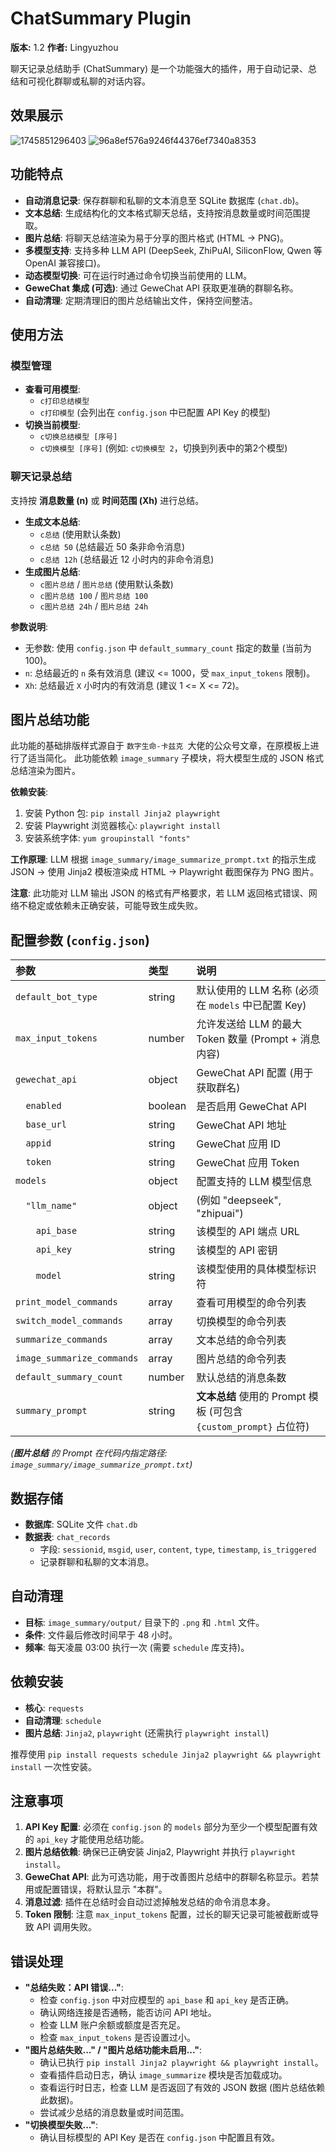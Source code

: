 # ChatSummary Plugin

**版本:** 1.2
**作者:** Lingyuzhou

聊天记录总结助手 (ChatSummary) 是一个功能强大的插件，用于自动记录、总结和可视化群聊或私聊的对话内容。

## 效果展示
![1745851296403](https://github.com/user-attachments/assets/3d3f219a-cc4f-499b-b90c-acd59d7be414)
![96a8ef576a9246f44376ef7340a8353](https://github.com/user-attachments/assets/5c9c6498-e6de-452d-943f-a6a81be38607)

## 功能特点

-   **自动消息记录**: 保存群聊和私聊的文本消息至 SQLite 数据库 (`chat.db`)。
-   **文本总结**: 生成结构化的文本格式聊天总结，支持按消息数量或时间范围提取。
-   **图片总结**: 将聊天总结渲染为易于分享的图片格式 (HTML -> PNG)。
-   **多模型支持**: 支持多种 LLM API (DeepSeek, ZhiPuAI, SiliconFlow, Qwen 等 OpenAI 兼容接口)。
-   **动态模型切换**: 可在运行时通过命令切换当前使用的 LLM。
-   **GeweChat 集成 (可选)**: 通过 GeweChat API 获取更准确的群聊名称。
-   **自动清理**: 定期清理旧的图片总结输出文件，保持空间整洁。

## 使用方法

### 模型管理

-   **查看可用模型**:
    -   `c打印总结模型`
    -   `c打印模型`
    (会列出在 `config.json` 中已配置 API Key 的模型)
-   **切换当前模型**:
    -   `c切换总结模型 [序号]`
    -   `c切换模型 [序号]`
    (例如: `c切换模型 2`，切换到列表中的第2个模型)

### 聊天记录总结

支持按 **消息数量 (n)** 或 **时间范围 (Xh)** 进行总结。

-   **生成文本总结**:
    -   `c总结` (使用默认条数)
    -   `c总结 50` (总结最近 50 条非命令消息)
    -   `c总结 12h` (总结最近 12 小时内的非命令消息)
-   **生成图片总结**:
    -   `c图片总结` / `图片总结` (使用默认条数)
    -   `c图片总结 100` / `图片总结 100`
    -   `c图片总结 24h` / `图片总结 24h`

**参数说明**:
-   无参数: 使用 `config.json` 中 `default_summary_count` 指定的数量 (当前为 100)。
-   `n`: 总结最近的 `n` 条有效消息 (建议 <= 1000，受 `max_input_tokens` 限制)。
-   `Xh`: 总结最近 `X` 小时内的有效消息 (建议 1 <= X <= 72)。

## 图片总结功能

此功能的基础排版样式源自于 `数字生命-卡兹克 `大佬的公众号文章，在原模板上进行了适当简化。
此功能依赖 `image_summary` 子模块，将大模型生成的 JSON 格式总结渲染为图片。

**依赖安装**:
1.  安装 Python 包: `pip install Jinja2 playwright`
2.  安装 Playwright 浏览器核心: `playwright install`
3.  安装系统字体: `yum groupinstall "fonts"`

**工作原理**:
LLM 根据 `image_summary/image_summarize_prompt.txt` 的指示生成 JSON -> 使用 Jinja2 模板渲染成 HTML -> Playwright 截图保存为 PNG 图片。

**注意**: 此功能对 LLM 输出 JSON 的格式有严格要求，若 LLM 返回格式错误、网络不稳定或依赖未正确安装，可能导致生成失败。

## 配置参数 (`config.json`)

| 参数                  | 类型    | 说明                                                                 |
| :-------------------- | :------ | :------------------------------------------------------------------- |
| `default_bot_type`    | string  | 默认使用的 LLM 名称 (必须在 `models` 中已配置 Key)                 |
| `max_input_tokens`    | number  | 允许发送给 LLM 的最大 Token 数量 (Prompt + 消息内容)              |
| `gewechat_api`        | object  | GeweChat API 配置 (用于获取群名)                                   |
| `  enabled`           | boolean | 是否启用 GeweChat API                                                |
| `  base_url`          | string  | GeweChat API 地址                                                    |
| `  appid`             | string  | GeweChat 应用 ID                                                     |
| `  token`             | string  | GeweChat 应用 Token                                                  |
| `models`              | object  | 配置支持的 LLM 模型信息                                              |
| `  "llm_name"`        | object  | (例如 "deepseek", "zhipuai")                                       |
| `    api_base`        | string  | 该模型的 API 端点 URL                                                |
| `    api_key`         | string  | 该模型的 API 密钥                                                    |
| `    model`           | string  | 该模型使用的具体模型标识符                                           |
| `print_model_commands`| array   | 查看可用模型的命令列表                                                 |
| `switch_model_commands`| array  | 切换模型的命令列表                                                   |
| `summarize_commands`  | array   | 文本总结的命令列表                                                   |
| `image_summarize_commands`| array| 图片总结的命令列表                                                   |
| `default_summary_count`| number | 默认总结的消息条数                                                   |
| `summary_prompt`      | string  | **文本总结** 使用的 Prompt 模板 (可包含 `{custom_prompt}` 占位符) |

*(**图片总结** 的 Prompt 在代码内指定路径: `image_summary/image_summarize_prompt.txt`)*

## 数据存储

-   **数据库**: SQLite 文件 `chat.db`
-   **数据表**: `chat_records`
    -   字段: `sessionid`, `msgid`, `user`, `content`, `type`, `timestamp`, `is_triggered`
    -   记录群聊和私聊的文本消息。

## 自动清理

-   **目标**: `image_summary/output/` 目录下的 `.png` 和 `.html` 文件。
-   **条件**: 文件最后修改时间早于 48 小时。
-   **频率**: 每天凌晨 03:00 执行一次 (需要 `schedule` 库支持)。

## 依赖安装

-   **核心**: `requests`
-   **自动清理**: `schedule`
-   **图片总结**: `Jinja2`, `playwright` (还需执行 `playwright install`)

推荐使用 `pip install requests schedule Jinja2 playwright && playwright install` 一次性安装。

## 注意事项

1.  **API Key 配置**: 必须在 `config.json` 的 `models` 部分为至少一个模型配置有效的 `api_key` 才能使用总结功能。
2.  **图片总结依赖**: 确保已正确安装 Jinja2, Playwright 并执行 `playwright install`。
3.  **GeweChat API**: 此为可选功能，用于改善图片总结中的群聊名称显示。若禁用或配置错误，将默认显示 "本群"。
4.  **消息过滤**: 插件在总结时会自动过滤掉触发总结的命令消息本身。
5.  **Token 限制**: 注意 `max_input_tokens` 配置，过长的聊天记录可能被截断或导致 API 调用失败。

## 错误处理

-   **"总结失败：API 错误..."**:
    -   检查 `config.json` 中对应模型的 `api_base` 和 `api_key` 是否正确。
    -   确认网络连接是否通畅，能否访问 API 地址。
    -   检查 LLM 账户余额或额度是否充足。
    -   检查 `max_input_tokens` 是否设置过小。
-   **"图片总结失败..." / "图片总结功能未启用..."**:
    -   确认已执行 `pip install Jinja2 playwright && playwright install`。
    -   查看插件启动日志，确认 `image_summarize` 模块是否加载成功。
    -   查看运行时日志，检查 LLM 是否返回了有效的 JSON 数据 (图片总结依赖此数据)。
    -   尝试减少总结的消息数量或时间范围。
-   **"切换模型失败..."**:
    -   确认目标模型的 API Key 是否在 `config.json` 中配置且有效。
